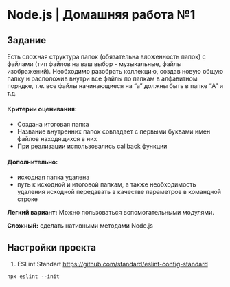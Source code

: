 # Node.js | Домашняя работа №1

## Задание

Есть сложная структура папок (обязательна вложенность папок) с файлами (тип файлов на ваш выбор - музыкальные, файлы изображений). Необходимо разобрать коллекцию, создав новую общую папку и расположив внутри все файлы по папкам в алфавитном порядке, т.е. все файлы начинающиеся на “a” должны быть в папке “A” и т.д. 

#### Критерии оценивания:

- Создана итоговая папка
- Название внутренних папок совпадает с первыми буквами имен файлов находящихся в них
- При реализации использовались callback функции

#### Дополнительно: 
- исходная папка удалена
- путь к исходной и итоговой папкам, а также необходимость удаления исходной передавать в качестве параметров в командной строке


**Легкий вариант:** Можно пользоваться вспомогательными модулями.

**Сложный:** сделать нативными методами Node.js

## Настройки проекта

1. ESLint Standart
https://github.com/standard/eslint-config-standard

```npx eslint --init```